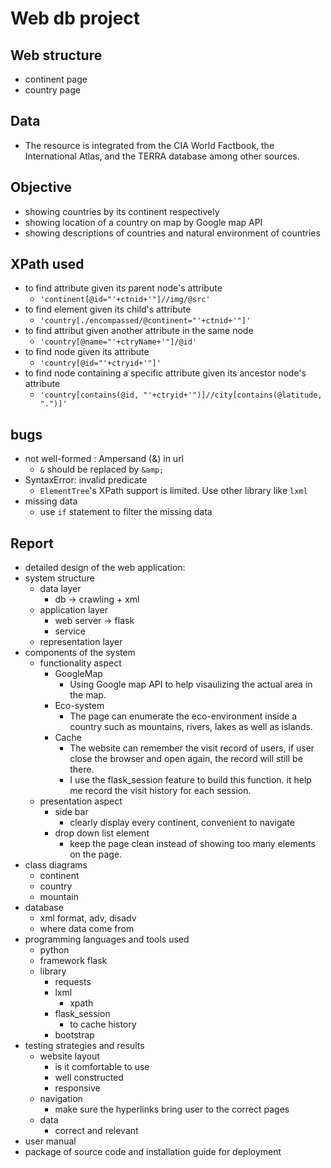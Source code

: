 # Web db project

## Web structure
- continent page
- country page

## Data
- The resource is integrated from the CIA World Factbook, the International Atlas, and the TERRA database among other sources.

## Objective
- showing countries by its continent respectively
- showing location of a country on map by Google map API
- showing descriptions of countries and natural environment of countries


## XPath used
- to find attribute given its parent node's attribute
    - `'continent[@id="'+ctnid+'"]//img/@src'`
- to find element given its child's attribute
    - `'country[./encompassed/@continent="'+ctnid+'"]'`
- to find attribut given another attribute in the same node
    - `'country[@name="'+ctryName+'"]/@id'`
- to find node given its attribute
    - `'country[@id="'+ctryid+'"]'`
- to find node containing a specific attribute given its ancestor node's attribute
    - `'country[contains(@id, "'+ctryid+'")]//city[contains(@latitude, ".")]'`

## bugs
- not well-formed : Ampersand (&) in url
    - `&` should be replaced by `&amp;`
- SyntaxError: invalid predicate
    - `ElementTree`'s XPath support is limited. Use other library like `lxml`
- missing data
    - use `if` statement to filter the missing data


## Report
- detailed design of the web application:
- system structure
    - data layer
        - db -> crawling + xml
    - application layer
        - web server -> flask 
        - service
    - representation layer
- components of the system
    - functionality aspect
        - GoogleMap
            - Using Google map API to help visaulizing the actual area in the map.
        - Eco-system
            - The page can enumerate the eco-environment inside a country such as mountains, rivers, lakes as well as islands.
        - Cache
            - The website can remember the visit record of users, if user close the browser and open again, the record will still be there.
            - I use the flask_session feature to build this function. it help me record the visit history for each session.
    - presentation aspect
        - side bar
            - clearly display every continent, convenient to navigate
        - drop down list element
            - keep the page clean instead of showing too many elements on the page.
- class diagrams
    - continent
    - country
    - mountain
- database
    - xml format, adv, disadv
    - where data come from
- programming languages and tools used
    - python
    - framework flask
    - library
        - requests
        - lxml
            - xpath
        - flask_session
            - to cache history
        - bootstrap
- testing strategies and results
    - website layout
        - is it comfortable to use
        - well constructed
        - responsive
    - navigation
        - make sure the hyperlinks bring user to the correct pages
    - data
        - correct and relevant
- user manual
- package of source code and installation guide for deployment